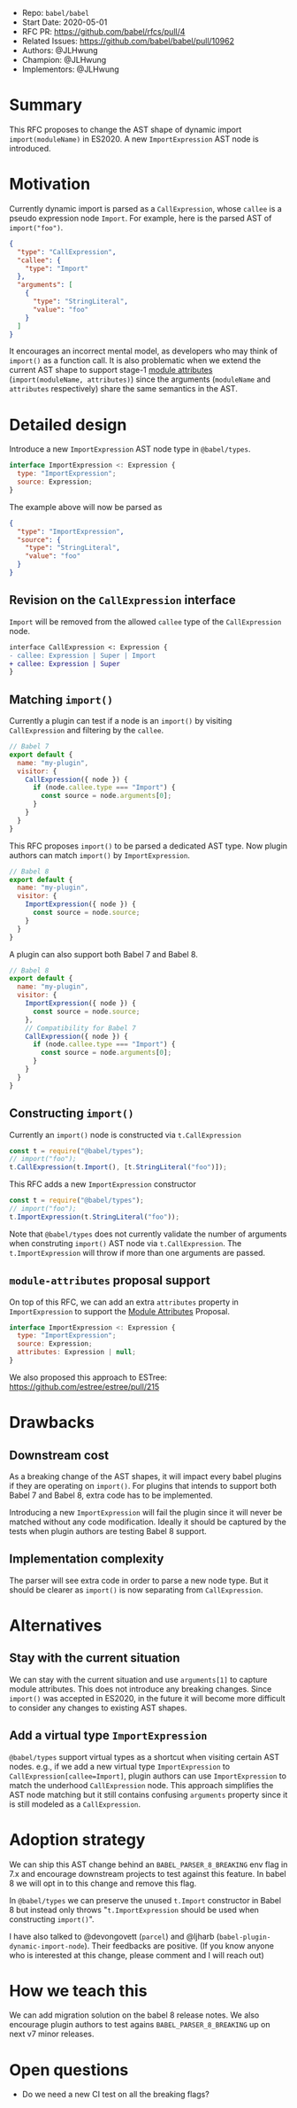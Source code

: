 - Repo: `babel/babel`
- Start Date: 2020-05-01
- RFC PR: https://github.com/babel/rfcs/pull/4
- Related Issues: https://github.com/babel/babel/pull/10962
- Authors: @JLHwung
- Champion: @JLHwung
- Implementors: @JLHwung

# Summary

This RFC proposes to change the AST shape of dynamic import `import(moduleName)` in ES2020. A new `ImportExpression` AST node is introduced.

# Motivation

Currently dynamic import is parsed as a `CallExpression`, whose `callee` is a pseudo expression node `Import`. For example, here is the parsed AST of `import("foo")`.

```json
{
  "type": "CallExpression",
  "callee": {
    "type": "Import"
  },
  "arguments": [
    {
      "type": "StringLiteral",
      "value": "foo"
    }
  ]
}
```

It encourages an incorrect mental model, as developers who may think of `import()` as a function call. It is also problematic when we extend the current AST shape to support stage-1 [module attributes](https://github.com/tc39/proposal-module-attributes) (`import(moduleName, attributes)`) since the arguments (`moduleName` and `attributes` respectively) share the same semantics in the AST.

# Detailed design

Introduce a new `ImportExpression` AST node type in `@babel/types`.

```js
interface ImportExpression <: Expression {
  type: "ImportExpression";
  source: Expression;
}
```

The example above will now be parsed as

```json
{
  "type": "ImportExpression",
  "source": {
    "type": "StringLiteral",
    "value": "foo"
  }
}
```

## Revision on the `CallExpression` interface

`Import` will be removed from the allowed `callee` type of the `CallExpression` node.

```diff
interface CallExpression <: Expression {
- callee: Expression | Super | Import
+ callee: Expression | Super
}
```

## Matching `import()`
Currently a plugin can test if a node is an `import()` by visiting `CallExpression` and filtering by the `callee`.

```js
// Babel 7
export default {
  name: "my-plugin",
  visitor: {
    CallExpression({ node }) {
      if (node.callee.type === "Import") {
        const source = node.arguments[0];
      }
    }
  }
}
```

This RFC proposes `import()` to be parsed a dedicated AST type. Now plugin authors can match `import()` by `ImportExpression`.

```js
// Babel 8
export default {
  name: "my-plugin",
  visitor: {
    ImportExpression({ node }) {
      const source = node.source;
    }
  }
}
```

A plugin can also support both Babel 7 and Babel 8.
```js
// Babel 8
export default {
  name: "my-plugin",
  visitor: {
    ImportExpression({ node }) {
      const source = node.source;
    },
    // Compatibility for Babel 7
    CallExpression({ node }) {
      if (node.callee.type === "Import") {
        const source = node.arguments[0];
      }
    }
  }
}
```

## Constructing `import()`

Currently an `import()` node is constructed via `t.CallExpression`

```js
const t = require("@babel/types");
// import("foo");
t.CallExpression(t.Import(), [t.StringLiteral("foo")]);
```

This RFC adds a new `ImportExpression` constructor

```js
const t = require("@babel/types");
// import("foo");
t.ImportExpression(t.StringLiteral("foo"));
```

Note that `@babel/types` does not currently validate the number of arguments when construting `import()` AST node via `t.CallExpression`. The `t.ImportExpression` will throw if more than one arguments are passed.


## `module-attributes` proposal support

On top of this RFC, we can add an extra `attributes` property in `ImportExpression` to support the [Module Attributes](https://github.com/tc39/proposal-module-attributes) Proposal.

```js
interface ImportExpression <: Expression {
  type: "ImportExpression";
  source: Expression;
  attributes: Expression | null;
}
```

We also proposed this approach to ESTree: https://github.com/estree/estree/pull/215


# Drawbacks

## Downstream cost

As a breaking change of the AST shapes, it will impact every babel plugins if they are operating on `import()`. For plugins that intends to support both Babel 7 and Babel 8, extra code has to be implemented.

Introducing a new `ImportExpression` will fail the plugin since it will never be matched without any code modification. Ideally it should be captured by the tests when plugin authors are testing Babel 8 support.

## Implementation complexity

The parser will see extra code in order to parse a new node type. But it should be clearer as `import()` is now separating from `CallExpression`.

# Alternatives

## Stay with the current situation

We can stay with the current situation and use `arguments[1]` to capture module attributes. This does not introduce any breaking changes. Since `import()` was accepted in ES2020, in the future it will become more difficult to consider any changes to existing AST shapes.

## Add a virtual type `ImportExpression`

`@babel/types` support virtual types as a shortcut when visiting certain AST nodes. e.g., if we add a new virtual type `ImportExpression` to `CallExpression[callee=Import]`, plugin authors can use `ImportExpression` to match the underhood `CallExpression` node. This approach simplifies the AST node matching but it still contains confusing `arguments` property since it is still modeled as a `CallExpression`.

# Adoption strategy

We can ship this AST change behind an `BABEL_PARSER_8_BREAKING` env flag in 7.x and encourage downstream projects to test against this feature. In babel 8 we will opt in to this change and remove this flag.

In `@babel/types` we can preserve the unused `t.Import` constructor in Babel 8 but instead only throws "`t.ImportExpression` should be used when constructing `import()`". 

I have also talked to @devongovett (`parcel`) and @ljharb (`babel-plugin-dynamic-import-node`). Their feedbacks are positive. (If you know anyone who is interested at this change, please comment and I will reach out)


# How we teach this

We can add migration solution on the babel 8 release notes. We also encourage plugin authors to test agains `BABEL_PARSER_8_BREAKING` up on next v7 minor releases.

# Open questions

<!--
    This section is optional, but is suggested for a first draft.

    What parts of this proposal are you unclear about? What do you
    need to know before you can finalize this RFC?

    List the questions that you'd like reviewers to focus on. When
    you've received the answers and updated the design to reflect them, 
    you can remove this section.
    
    If you plan to implement this on your own, what help would you need from the team?
-->

- Do we need a new CI test on all the breaking flags?
